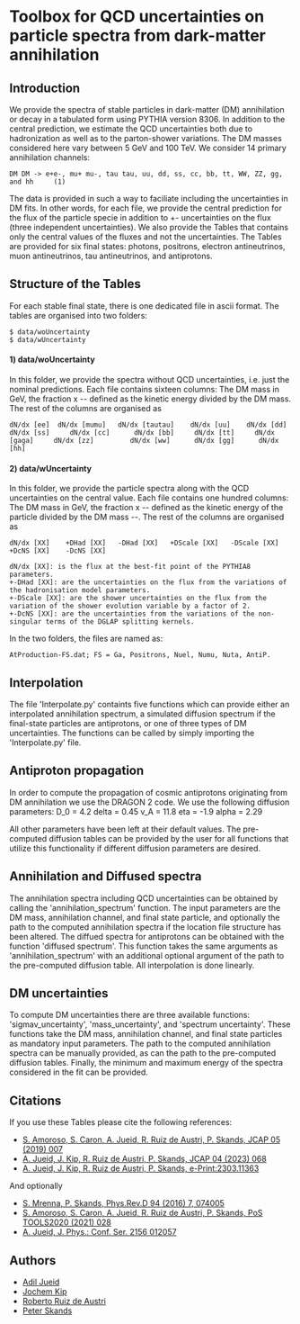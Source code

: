 # Toolbox for QCD uncertainties on particle spectra from dark-matter annihilation

## Introduction

We provide the spectra of stable particles in dark-matter (DM) annihilation or decay in a tabulated form using PYTHIA version 8306. In addition to the central prediction, we estimate the QCD uncertainties both due to hadronization as well as to the parton-shower variations. The DM masses considered here vary between 5 GeV and 100 TeV. We consider 14 primary annihilation channels:

```console
DM DM -> e+e-, mu+ mu-, tau tau, uu, dd, ss, cc, bb, tt, WW, ZZ, gg, and hh     (1)
```

The data is provided in such a way to faciliate including the uncertainties in DM fits. In other words, for each file, we provide the central prediction for the flux of the particle specie in addition to +- uncertainties on the flux (three independent uncertainties). We also provide the Tables that contains only the central values of the fluxes and not the uncertainties. The Tables are provided for six final states: photons, positrons, electron antineutrinos, muon antineutrinos, tau antineutrinos, and antiprotons.

## Structure of the Tables

For each stable final state, there is one dedicated file in ascii format. The tables are organised into two folders: 
```console
$ data/woUncertainty
$ data/wUncertainty
```

#### 1) data/woUncertainty

In this folder, we provide the spectra without QCD uncertainties, i.e. just the nominal predictions. Each file contains sixteen columns: The DM mass in GeV, the fraction x -- defined as the kinetic energy divided by the DM mass. The rest of the columns are organised as 

```console
dN/dx [ee]  dN/dx [mumu]   dN/dx [tautau]    dN/dx [uu]    dN/dx [dd]    dN/dx [ss]     dN/dx [cc]      dN/dx [bb]     dN/dx [tt]     dN/dx [gaga]     dN/dx [zz]         dN/dx [ww]      dN/dx [gg]      dN/dx [hh]     
```

#### 2) data/wUncertainty

In this folder, we provide the particle spectra along with the QCD uncertainties on the central value. Each file contains one hundred columns: The DM mass in GeV, the fraction x -- defined as the kinetic energy of the particle divided by the DM mass --. The rest of the columns are organised as 

```console
dN/dx [XX]    +DHad [XX]   -DHad [XX]   +DScale [XX]   -DScale [XX]    +DcNS [XX]    -DcNS [XX]  

dN/dx [XX]: is the flux at the best-fit point of the PYTHIA8 parameters.
+-DHad [XX]: are the uncertainties on the flux from the variations of the hadronisation model parameters.
+-DScale [XX]: are the shower uncertainties on the flux from the variation of the shower evolution variable by a factor of 2.
+-DcNS [XX]: are the uncertainties from the variations of the non-singular terms of the DGLAP splitting kernels. 
```

In the two folders, the files are named as:
```console
AtProduction-FS.dat; FS = Ga, Positrons, Nuel, Numu, Nuta, AntiP.
```

## Interpolation

The file 'Interpolate.py' containts five functions which can provide either an interpolated annihilation spectrum, a simulated diffusion spectrum if the final-state particles are antiprotons, or one of three types of DM uncertainties. The functions can be called by simply importing the 'Interpolate.py' file.

## Antiproton propagation

In order to compute the propagation of cosmic antiprotons originating from DM annihilation we use the DRAGON 2 code. We use the following diffusion parameters:
D_0 = 4.2
delta = 0.45
v_A = 11.8
eta = -1.9
alpha = 2.29

All other parameters have been left at their default values. The pre-computed diffusion tables can be provided by the user for all functions that utilize this functionality if different diffusion parameters are desired.

## Annihilation and Diffused spectra

The annihilation spectra including QCD uncertainties can be obtained by calling the 'annihilation_spectrum' function. The input parameters are the DM mass, annihilation channel, and final state particle, and optionally the path to the computed annihilation spectra if the location file structure has been altered. 
The diffued spectra for antiprotons can be obtained with the function 'diffused spectrum'. This function takes the same arguments as 'annihilation_spectrum' with an additional optional argument of the path to the pre-computed diffusion table. All interpolation is done linearly.

## DM uncertainties

To compute DM uncertainties there are three available functions: 'sigmav_uncertainty', 'mass_uncertainty', and 'spectrum uncertainty'. These functions take the DM mass, annihilation channel, and final state particles as mandatory input parameters. The path to the computed annihilation spectra can be manually provided, as can the path to the pre-computed diffusion tables. Finally, the minimum and maximum energy of the spectra considered in the fit can be provided.

## Citations

If you use these Tables please cite the following references:

- [S. Amoroso, S. Caron, A. Jueid, R. Ruiz de Austri, P. Skands, JCAP 05 (2019) 007](https://arxiv.org/abs/1812.07424)
- [A. Jueid, J. Kip, R. Ruiz de Austri, P. Skands, JCAP 04 (2023) 068](https://arxiv.org/abs/2202.11546)
- [A. Jueid, J. Kip, R. Ruiz de Austri, P. Skands, e-Print:2303.11363](https://arxiv.org/2302.11363)

And optionally
- [S. Mrenna, P. Skands, Phys.Rev.D 94 (2016) 7, 074005](https://arxiv.org/abs/1605.08352)
- [S. Amoroso, S. Caron, A. Jueid, R. Ruiz de Austri, P. Skands,  PoS TOOLS2020 (2021) 028](https://arxiv.org/abs/2012.08901)
- [A. Jueid, J. Phys.: Conf. Ser. 2156 012057](https://arxiv.org/abs/2110.09747)

## Authors
- [Adil Jueid](adil.hep@gmail.com)
- [Jochem Kip](jochem.kip@ru.nl)
- [Roberto Ruiz de Austri](rruiz@ific.uv.es)
- [Peter Skands](peter.skands@monash.edu)
